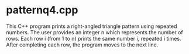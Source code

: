# patternq4.cpp
This C++ program prints a right-angled triangle pattern using repeated numbers.  The user provides an integer n which represents the number of rows.  Each row i (from 1 to n) prints the same number i, repeated i times.  After completing each row, the program moves to the next line.
